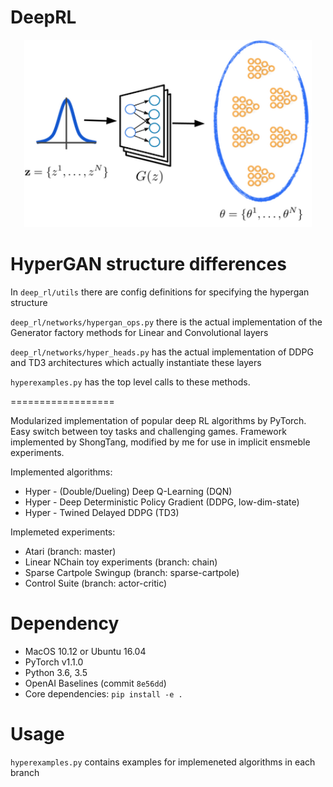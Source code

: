 # DeepRL

<p align="center">
  <img width="460" height="300" src="/images/RLpaper_hypergan.png">
</p>

# HyperGAN structure differences

In `deep_rl/utils` there are config definitions for specifying the hypergan structure

`deep_rl/networks/hypergan_ops.py` there is the actual implementation of the Generator factory methods for Linear and Convolutional layers

`deep_rl/networks/hyper_heads.py` has the actual implementation of DDPG and TD3 architectures which actually instantiate these layers

`hyperexamples.py` has the top level calls to these methods. 

==================

Modularized implementation of popular deep RL algorithms by PyTorch. Easy switch between toy tasks and challenging games. Framework implemented by ShongTang, modified by me for use in implicit ensmeble experiments. 

Implemented algorithms:

* Hyper - (Double/Dueling) Deep Q-Learning (DQN)
* Hyper - Deep Deterministic Policy Gradient (DDPG, low-dim-state)
* Hyper - Twined Delayed DDPG (TD3)

Implemeted experiments:

* Atari (branch: master)
* Linear NChain toy experiments (branch: chain)
* Sparse Cartpole Swingup (branch: sparse-cartpole)
* Control Suite (branch: actor-critic)


# Dependency
* MacOS 10.12 or Ubuntu 16.04
* PyTorch v1.1.0
* Python 3.6, 3.5
* OpenAI Baselines (commit ```8e56dd```)
* Core dependencies: `pip install -e .`

# Usage

```hyperexamples.py``` contains examples for implemeneted algorithms in each branch

